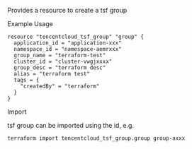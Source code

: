 Provides a resource to create a tsf group

Example Usage

```hcl
resource "tencentcloud_tsf_group" "group" {
  application_id = "application-xxx"
  namespace_id = "namespace-aemrxxx"
  group_name = "terraform-test"
  cluster_id = "cluster-vwgjxxxx"
  group_desc = "terraform desc"
  alias = "terraform test"
  tags = {
    "createdBy" = "terraform"
  }
}
```

Import

tsf group can be imported using the id, e.g.

```
terraform import tencentcloud_tsf_group.group group-axxx
```